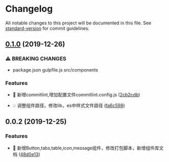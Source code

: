 # Changelog

All notable changes to this project will be documented in this file. See [standard-version](https://github.com/conventional-changelog/standard-version) for commit guidelines.

## [0.1.0](https://github.com/zhangboyang123/deer-ui/compare/v0.0.4...v0.1.0) (2019-12-26)


### ⚠ BREAKING CHANGES

* package.json  gulpfile.js src/components

### Features

* 🎸 新增commitlint,增加配置文件commitlint.config.js ([2cb2cdb](https://github.com/zhangboyang123/deer-ui/commit/2cb2cdb1259e31371ec569519dd49092c79e2a24))


* 💡 调整组件路径，修改lib，es中样式文件路径 ([fa6c598](https://github.com/zhangboyang123/deer-ui/commit/fa6c59894b5b7a5395e10ff858c6d41d33057ca5))

<a name="0.0.2"></a>
## 0.0.2 (2019-12-25)


### Features

* 🎸 新增Button,tabs,table,icon,message组件，修改打包脚本，新增组件库文档 ([48d0e13](https://github.com/zhangboyang123/deer-ui/commit/48d0e13))
